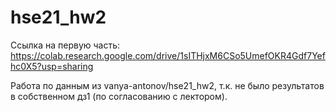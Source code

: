 # hse21_hw2

Ссылка на первую часть: https://colab.research.google.com/drive/1sITHjxM6CSo5UmefOKR4Gdf7Yefhc0X5?usp=sharing

Работа по данным из vanya-antonov/hse21_hw2, т.к. не было результатов в собственном дз1 (по согласованию с лектором).
